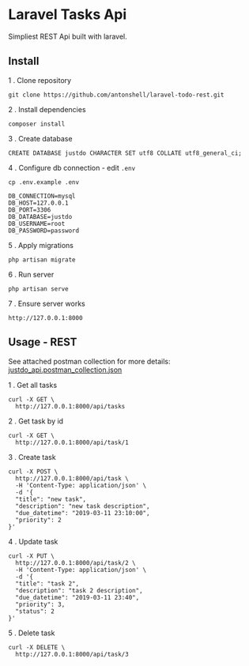 # Laravel Tasks Api

Simpliest REST Api built with laravel.

## Install

1 . Clone repository

```
git clone https://github.com/antonshell/laravel-todo-rest.git
```

2 . Install dependencies

```
composer install
```

3 . Create database

```
CREATE DATABASE justdo CHARACTER SET utf8 COLLATE utf8_general_ci;
```

4 . Configure db connection - edit ```.env```

```
cp .env.example .env
```

```
DB_CONNECTION=mysql
DB_HOST=127.0.0.1
DB_PORT=3306
DB_DATABASE=justdo
DB_USERNAME=root
DB_PASSWORD=password
```

5 . Apply migrations

```
php artisan migrate
```

6 . Run server

```
php artisan serve
```

7 . Ensure server works

```
http://127.0.0.1:8000
```

## Usage - REST

See attached postman collection for more details: [justdo_api.postman_collection.json](docs/justdo_api.postman_collection.json)

1 . Get all tasks

```
curl -X GET \
  http://127.0.0.1:8000/api/tasks
```

2 . Get task by id

```
curl -X GET \
  http://127.0.0.1:8000/api/task/1
```

3 . Create task

```
curl -X POST \
  http://127.0.0.1:8000/api/task \
  -H 'Content-Type: application/json' \
  -d '{
  "title": "new task",
  "description": "new task description",
  "due_datetime": "2019-03-11 23:10:00",
  "priority": 2
}'
```

4 . Update task

```
curl -X PUT \
  http://127.0.0.1:8000/api/task/2 \
  -H 'Content-Type: application/json' \
  -d '{
  "title": "task 2",
  "description": "task 2 description",
  "due_datetime": "2019-03-11 23:40",
  "priority": 3,
  "status": 2
}'
```

5 . Delete task

```
curl -X DELETE \
  http://127.0.0.1:8000/api/task/3
```